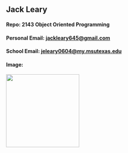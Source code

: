 ## Jack Leary

#### Repo: 2143 Object Oriented Programming

#### Personal Email: jackleary645@gmail.com

#### School Email: jeleary0604@my.msutexas.edu

#### Image: 
<img src="https://github.com/user-attachments/assets/9e44d65f-95e6-41ec-954d-c7e777c9a224" width="200">

